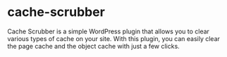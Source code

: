 # cache-scrubber
Cache Scrubber is a simple WordPress plugin that allows you to clear various types of cache on your site. With this plugin, you can easily clear the page cache and the object cache with just a few clicks.
